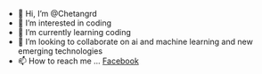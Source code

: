 - 👋 Hi, I’m @Chetangrd
- 👀 I’m interested in coding
- 🌱 I’m currently learning coding
- 💞️ I’m looking to collaborate on ai and machine learning and new emerging technologies
- 📫 How to reach me ... <a href="http://fb.me/chetangrd">Facebook</a> 

<!---
Chetangrd/Chetangrd is a ✨ special ✨ repository because its `README.md` (this file) appears on your GitHub profile.
You can click the Preview link to take a look at your changes.
--->
